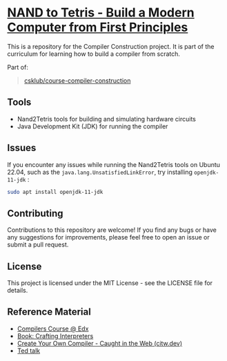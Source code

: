 [NAND to Tetris - Build a Modern Computer from First Principles](https://coursera.org/share/c4583b709272444e504a4562e1cfa0b8)
=

This is a repository for the Compiler Construction project. It is part of the curriculum for learning how to build a compiler from scratch.

Part of: 
> [csklub/course-compiler-construction](https://github.com/csklub/course-compiler-construction)

Tools
-

- Nand2Tetris tools for building and simulating hardware circuits
- Java Development Kit (JDK) for running the compiler

Issues
-

If you encounter any issues while running the Nand2Tetris tools on Ubuntu 22.04, such as the `java.lang.UnsatisfiedLinkError`, try installing `openjdk-11-jdk` :

```sh
sudo apt install openjdk-11-jdk
```

Contributing
-

Contributions to this repository are welcome! If you find any bugs or have any suggestions for improvements, please feel free to open an issue or submit a pull request.

License
-

This project is licensed under the MIT License - see the LICENSE file for details.

Reference Material
-

- [Compilers Course @ Edx](https://learning.edx.org/course/course-v1:StanfordOnline+SOE.YCSCS1+3T2020/home)
- [Book: Crafting Interpreters](https://craftinginterpreters.com/)
- [Create Your Own Compiler - Caught in the Web (citw.dev)](https://citw.dev/tutorial/create-your-own-compiler?p=1)
- [Ted talk](https://www.youtube.com/watch?v=iE7YRHxwoDs&ab_channel=TED)

